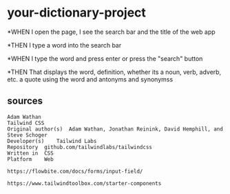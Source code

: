 # your-dictionary-project

*WHEN I open the page, I see the search bar and the title of the web app

*THEN I type a word into the search bar

*WHEN I type the word and press enter or press the "search" button

*THEN That displays the word, definition, whether its a noun, verb, adverb, etc. a quote using the word and antonyms and synonymss

## sources 
    Adam Wathan
    Tailwind CSS
    Original author(s)	Adam Wathan, Jonathan Reinink, David Hemphill, and Steve Schoger
    Developer(s)	Tailwind Labs
    Repository	github.com/tailwindlabs/tailwindcss
    Written in	CSS
    Platform	Web

    https://flowbite.com/docs/forms/input-field/

    https://www.tailwindtoolbox.com/starter-components